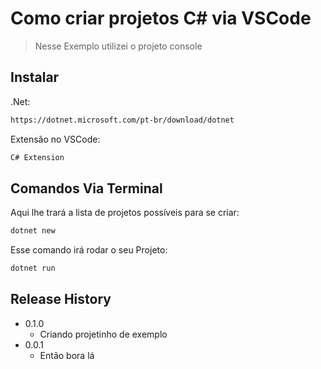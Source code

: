 # Como criar projetos C# via VSCode
> Nesse Exemplo utilizei o projeto console


## Instalar

.Net:

```sh
https://dotnet.microsoft.com/pt-br/download/dotnet
```

Extensão no VSCode:

```sh
C# Extension
```

## Comandos Via Terminal

Aqui lhe trará a lista de projetos possíveis para se criar:

```sh
dotnet new 
```

Esse comando irá rodar o seu Projeto:

```sh
dotnet run 
```

## Release History
* 0.1.0
    * Criando projetinho de exemplo
* 0.0.1
    * Então bora lá
